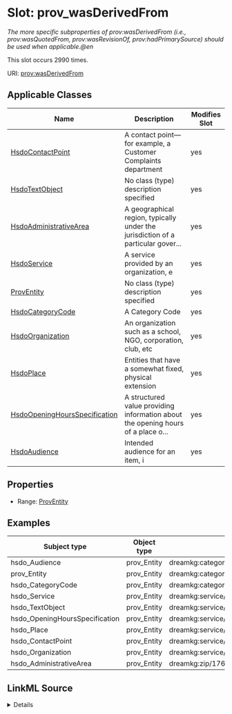

# Slot: prov_wasDerivedFrom


_The more specific subproperties of prov:wasDerivedFrom (i.e., prov:wasQuotedFrom, prov:wasRevisionOf, prov:hadPrimarySource) should be used when applicable.@en_






This slot occurs 2990 times.


URI: [prov:wasDerivedFrom](http://www.w3.org/ns/prov#wasDerivedFrom)



<!-- no inheritance hierarchy -->





## Applicable Classes

| Name | Description | Modifies Slot |
| --- | --- | --- |
| [HsdoContactPoint](../classes/HsdoContactPoint.md) | A contact point&#x2014;for example, a Customer Complaints department |  yes  |
| [HsdoTextObject](../classes/HsdoTextObject.md) | No class (type) description specified |  yes  |
| [HsdoAdministrativeArea](../classes/HsdoAdministrativeArea.md) | A geographical region, typically under the jurisdiction of a particular gover... |  yes  |
| [HsdoService](../classes/HsdoService.md) | A service provided by an organization, e |  yes  |
| [ProvEntity](../classes/ProvEntity.md) | No class (type) description specified |  yes  |
| [HsdoCategoryCode](../classes/HsdoCategoryCode.md) | A Category Code |  yes  |
| [HsdoOrganization](../classes/HsdoOrganization.md) | An organization such as a school, NGO, corporation, club, etc |  yes  |
| [HsdoPlace](../classes/HsdoPlace.md) | Entities that have a somewhat fixed, physical extension |  yes  |
| [HsdoOpeningHoursSpecification](../classes/HsdoOpeningHoursSpecification.md) | A structured value providing information about the opening hours of a place o... |  yes  |
| [HsdoAudience](../classes/HsdoAudience.md) | Intended audience for an item, i |  yes  |







## Properties

* Range: [ProvEntity](../classes/ProvEntity.md)






## Examples

| Subject type | Object type | Example subject | Example object | Occurrences |
| --- | --- | --- | --- | --- |
| hsdo_Audience | prov_Entity | dreamkg:category/audience/AbuseOrNeglectSurvivors | dreamkg:data/sql | 162 |
| prov_Entity | prov_Entity | dreamkg:category/audience/AbuseOrNeglectSurvivors | dreamkg:data/sql | 2990 |
| hsdo_CategoryCode | prov_Entity | dreamkg:category/availability/Available | dreamkg:data/sql | 314 |
| hsdo_Service | prov_Entity | dreamkg:service/4542572480692224 | dreamkg:data/sql | 174 |
| hsdo_TextObject | prov_Entity | dreamkg:service/desc/4542572480692224 | dreamkg:data/sql | 174 |
| hsdo_OpeningHoursSpecification | prov_Entity | dreamkg:service/hours/friday/4542572480692224 | dreamkg:data/sql | 1218 |
| hsdo_Place | prov_Entity | dreamkg:service/location/4542572480692224 | dreamkg:data/sql | 174 |
| hsdo_ContactPoint | prov_Entity | dreamkg:service/phone/4542572480692224 | dreamkg:data/sql | 174 |
| hsdo_Organization | prov_Entity | dreamkg:service/provider/4542572480692224 | dreamkg:data/sql | 174 |
| hsdo_AdministrativeArea | prov_Entity | dreamkg:zip/17602 | dreamkg:data/sql | 78 |




## LinkML Source

<details>

```yaml
name: prov_wasDerivedFrom
annotations:
  count:
    tag: count
    value: 2990
description: The more specific subproperties of prov:wasDerivedFrom (i.e., prov:wasQuotedFrom,
  prov:wasRevisionOf, prov:hadPrimarySource) should be used when applicable.@en
examples:
- object:
    example_object: dreamkg:data/sql
    example_object_type: prov_Entity
    example_predicate: prov:wasDerivedFrom
    example_subject: dreamkg:category/audience/AbuseOrNeglectSurvivors
    example_subject_type: hsdo_Audience
- object:
    example_object: dreamkg:data/sql
    example_object_type: prov_Entity
    example_predicate: prov:wasDerivedFrom
    example_subject: dreamkg:category/audience/AbuseOrNeglectSurvivors
    example_subject_type: prov_Entity
- object:
    example_object: dreamkg:data/sql
    example_object_type: prov_Entity
    example_predicate: prov:wasDerivedFrom
    example_subject: dreamkg:category/availability/Available
    example_subject_type: hsdo_CategoryCode
- object:
    example_object: dreamkg:data/sql
    example_object_type: prov_Entity
    example_predicate: prov:wasDerivedFrom
    example_subject: dreamkg:service/4542572480692224
    example_subject_type: hsdo_Service
- object:
    example_object: dreamkg:data/sql
    example_object_type: prov_Entity
    example_predicate: prov:wasDerivedFrom
    example_subject: dreamkg:service/desc/4542572480692224
    example_subject_type: hsdo_TextObject
- object:
    example_object: dreamkg:data/sql
    example_object_type: prov_Entity
    example_predicate: prov:wasDerivedFrom
    example_subject: dreamkg:service/hours/friday/4542572480692224
    example_subject_type: hsdo_OpeningHoursSpecification
- object:
    example_object: dreamkg:data/sql
    example_object_type: prov_Entity
    example_predicate: prov:wasDerivedFrom
    example_subject: dreamkg:service/location/4542572480692224
    example_subject_type: hsdo_Place
- object:
    example_object: dreamkg:data/sql
    example_object_type: prov_Entity
    example_predicate: prov:wasDerivedFrom
    example_subject: dreamkg:service/phone/4542572480692224
    example_subject_type: hsdo_ContactPoint
- object:
    example_object: dreamkg:data/sql
    example_object_type: prov_Entity
    example_predicate: prov:wasDerivedFrom
    example_subject: dreamkg:service/provider/4542572480692224
    example_subject_type: hsdo_Organization
- object:
    example_object: dreamkg:data/sql
    example_object_type: prov_Entity
    example_predicate: prov:wasDerivedFrom
    example_subject: dreamkg:zip/17602
    example_subject_type: hsdo_AdministrativeArea
from_schema: dream-kg
rank: 1000
slot_uri: prov:wasDerivedFrom
alias: prov_wasDerivedFrom
domain_of:
- hsdo_AdministrativeArea
- hsdo_Audience
- hsdo_CategoryCode
- hsdo_ContactPoint
- hsdo_OpeningHoursSpecification
- hsdo_Organization
- hsdo_Place
- hsdo_Service
- hsdo_TextObject
- prov_Entity
range: prov_Entity

```
</details>